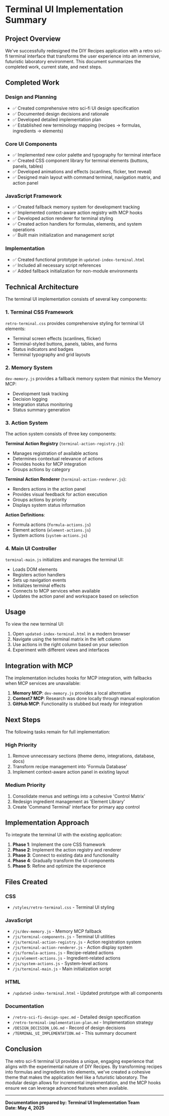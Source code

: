 # Terminal UI Implementation Summary

## Project Overview

We've successfully redesigned the DIY Recipes application with a retro sci-fi terminal interface that transforms the user experience into an immersive, futuristic laboratory environment. This document summarizes the completed work, current state, and next steps.

## Completed Work

### Design and Planning
- ✅ Created comprehensive retro sci-fi UI design specification
- ✅ Documented design decisions and rationale
- ✅ Developed detailed implementation plan
- ✅ Established new terminology mapping (recipes → formulas, ingredients → elements)

### Core UI Components
- ✅ Implemented new color palette and typography for terminal interface
- ✅ Created CSS component library for terminal elements (buttons, panels, tables)
- ✅ Developed animations and effects (scanlines, flicker, text reveal)
- ✅ Designed main layout with command terminal, navigation matrix, and action panel

### JavaScript Framework
- ✅ Created fallback memory system for development tracking
- ✅ Implemented context-aware action registry with MCP hooks
- ✅ Developed action renderer for terminal styling
- ✅ Created action handlers for formulas, elements, and system operations
- ✅ Built main initialization and management script

### Implementation
- ✅ Created functional prototype in `updated-index-terminal.html`
- ✅ Included all necessary script references
- ✅ Added fallback initialization for non-module environments

## Technical Architecture

The terminal UI implementation consists of several key components:

### 1. Terminal CSS Framework
`retro-terminal.css` provides comprehensive styling for terminal UI elements:
- Terminal screen effects (scanlines, flicker)
- Terminal-styled buttons, panels, tables, and forms
- Status indicators and badges
- Terminal typography and grid layouts

### 2. Memory System
`dev-memory.js` provides a fallback memory system that mimics the Memory MCP:
- Development task tracking
- Decision logging
- Integration status monitoring
- Status summary generation

### 3. Action System
The action system consists of three key components:

**Terminal Action Registry** (`terminal-action-registry.js`):
- Manages registration of available actions
- Determines contextual relevance of actions
- Provides hooks for MCP integration
- Groups actions by category

**Terminal Action Renderer** (`terminal-action-renderer.js`):
- Renders actions in the action panel
- Provides visual feedback for action execution
- Groups actions by priority
- Displays system status information

**Action Definitions**:
- Formula actions (`formula-actions.js`)
- Element actions (`element-actions.js`)
- System actions (`system-actions.js`)

### 4. Main UI Controller
`terminal-main.js` initializes and manages the terminal UI:
- Loads DOM elements
- Registers action handlers
- Sets up navigation events
- Initializes terminal effects
- Connects to MCP services when available
- Updates the action panel and workspace based on selection

## Usage

To view the new terminal UI:
1. Open `updated-index-terminal.html` in a modern browser
2. Navigate using the terminal matrix in the left column
3. Use actions in the right column based on your selection
4. Experiment with different views and interfaces

## Integration with MCP

The implementation includes hooks for MCP integration, with fallbacks when MCP services are unavailable:

1. **Memory MCP**: `dev-memory.js` provides a local alternative
2. **Context7 MCP**: Research was done locally through manual exploration
3. **GitHub MCP**: Functionality is stubbed but ready for integration

## Next Steps

The following tasks remain for full implementation:

### High Priority
1. Remove unnecessary sections (theme demo, integrations, database, docs)
2. Transform recipe management into 'Formula Database'
3. Implement context-aware action panel in existing layout

### Medium Priority
1. Consolidate menus and settings into a cohesive 'Control Matrix'
2. Redesign ingredient management as 'Element Library'
3. Create 'Command Terminal' interface for primary app control

## Implementation Approach

To integrate the terminal UI with the existing application:

1. **Phase 1**: Implement the core CSS framework
2. **Phase 2**: Implement the action registry and renderer
3. **Phase 3**: Connect to existing data and functionality
4. **Phase 4**: Gradually transform the UI components
5. **Phase 5**: Refine and optimize the experience

## Files Created

### CSS
- `/styles/retro-terminal.css` - Terminal UI styling

### JavaScript
- `/js/dev-memory.js` - Memory MCP fallback
- `/js/terminal-components.js` - Terminal UI utilities
- `/js/terminal-action-registry.js` - Action registration system
- `/js/terminal-action-renderer.js` - Action display system
- `/js/formula-actions.js` - Recipe-related actions
- `/js/element-actions.js` - Ingredient-related actions
- `/js/system-actions.js` - System-level actions
- `/js/terminal-main.js` - Main initialization script

### HTML
- `/updated-index-terminal.html` - Updated prototype with all components

### Documentation
- `/retro-sci-fi-design-spec.md` - Detailed design specification
- `/retro-terminal-implementation-plan.md` - Implementation strategy
- `/DESIGN_DECISION_LOG.md` - Record of design decisions
- `/TERMINAL_UI_IMPLEMENTATION.md` - This summary document

## Conclusion

The retro sci-fi terminal UI provides a unique, engaging experience that aligns with the experimental nature of DIY Recipes. By transforming recipes into formulas and ingredients into elements, we've created a cohesive theme that makes the application feel like a futuristic laboratory. The modular design allows for incremental implementation, and the MCP hooks ensure we can leverage advanced features when available.

---

**Documentation prepared by: Terminal UI Implementation Team**  
**Date: May 4, 2025**